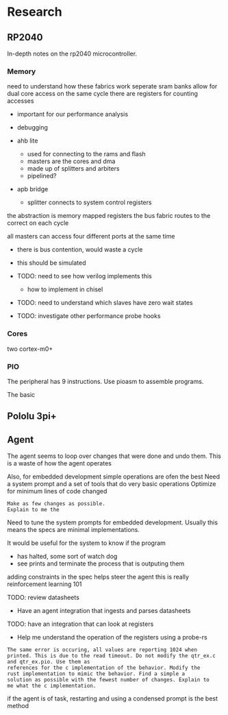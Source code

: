 # Research

## RP2040

In-depth notes on the rp2040 microcontroller.

### Memory

need to understand how these fabrics work
seperate sram banks allow for dual core access on the same cycle
there are registers for counting accesses

- important for our performance analysis
- debugging

- ahb lite
  - used for connecting to the rams and flash
  - masters are the cores and dma
  - made up of splitters and arbiters
  - pipelined?
- apb bridge
  - splitter connects to system control registers

the abstraction is memory mapped registers
the bus fabric routes to the correct on each cycle

all masters can access four different
ports at the same time

- there is bus contention, would waste a cycle
- this should be simulated

- TODO: need to see how verilog implements this
  - how to implement in chisel
- TODO: need to understand which slaves have zero wait states
- TODO: investigate other performance probe hooks

### Cores

two cortex-m0+

### PIO

The peripheral has 9 instructions.
Use pioasm to assemble programs.

The basic 


## Pololu 3pi+

## Agent

The agent seems to loop over changes that were done and undo them.
This is a waste of how the agent operates

Also, for embedded development simple operations are ofen the best
Need a system prompt and a set of tools that do very basic operations
Optimize for minimum lines of code changed

```
Make as few changes as possible.
Explain to me the 
```

Need to tune the system prompts for embedded development.
Usually this means the specs are minimal implementations.

It would be useful for the system to know if the program
- has halted, some sort of watch dog
- see prints and terminate the process that is outputing them

adding constraints in the spec helps steer the agent
this is really reinforcement learning 101

TODO: review datasheets
- Have an agent integration that ingests and parses datasheets

TODO: have an integration that can look at registers
- Help me understand the operation of the registers using a probe-rs 


```
The same error is occuring, all values are reporting 1024 when
printed. This is due to the read timeout. Do not modify the qtr_ex.c and qtr_ex.pio. Use them as
references for the c implementation of the behavior. Modify the
rust implementation to mimic the behavior. Find a simple a
solution as possible with the fewest number of changes. Explain to
me what the c implementation.
```

if the agent is of task, restarting and using a condensed prompt
is the best method




